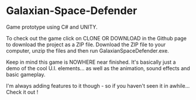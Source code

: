 # Galaxian-Space-Defender
Game prototype using C# and UNITY.

To check out the game click on CLONE OR DOWNLOAD in the Github page to download the project as a ZIP file.  Download the ZIP file to your
computer, unzip the files and then run GalaxianSpaceDefender.exe.

Keep in mind this game is NOWHERE near finished.  It's basically just a demo of the cool U.I. elements...  as well as the animation, sound effects and basic gameplay.

I'm always adding features to it though - so if you haven't seen it in awhile...  Check it out !
